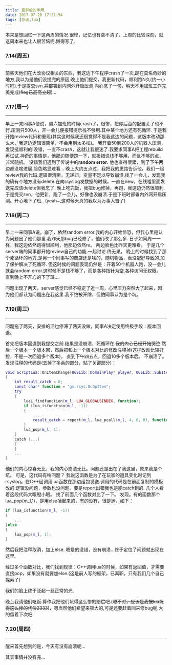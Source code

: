 ```yaml
---
title: 噩梦般的半周
date: 2017-07-28 17:31:54
tags: [杂谈,lua]
---
```



本来是想回忆一下这两周的情况.很惨，记忆也有些不清了，上周的比较深刻，就这周本来也让人很苦恼呢.懒得写了.


### 7.14(周五)

---

前些天他们在大改协议相关的东西，我这边下午程序crash了一次,跪在莫名奇妙的地方,我以为是他们没提完的原因,晚上他们提交，我更新代码，顺利跑N久(约一小时吧).于是提交svn.并部署到内网外开启压测.内心念了一句，明天不用加班工作完美完成(~~flag已高高立起~~)...

<!-- more -->

### 7.17(周一)

---

早上一来同事A便说，周六加班的时候crash了，很惨，把你后台的配置关了也不行.压测只500人，开一会儿便报错提示栈不够用.其中某个地方还有死循环.
于是我开始review代码和重现(其实这时候我还很觉得不是我这边的问题，这版本改动那么大，我这边逻辑很简单，不会用到太多栈)。
我开着50到200人的机器人压测，发现挺顺利的!没错，一直不crash，这就让我很迷了.我要求同事A把工程rebuild再试试.神奇的事情是，他那边随便跑一下，就报错说栈不够用，而且不够的点，非常随机。
没错我们遇到了传说中的**random error**.
他也查得很累，到了下午两边都没啥进展.脸色略显难看...
晚上大约五点过，我把我的思路告诉他，我们一起review我的代码.逻辑很清晰，无递归，变量不足以导致崩溃.找了一会儿，发现我的确有个地方没有delete.在向rsyslog发数据的时候，一直在new，在线程里面发送完应该delete但我忘了.
晚上吃完饭，我把bug修掉，再跑，我这边仍然很顺利.于是提交svn，他更新，跑了一会儿，好像也没崩溃.于是下班时部署内外网开启压测。开心地下了班..
(yeah~,这时候天真的我以为万事大吉了)

### 7.18(周二)

---

早上一来同事A说，崩了，依然random error.我的内心开始惊恐，但我心里是认为问题出了他们那里.我昨天那bug已经修了，他们改了那么多.
日子如同周一一样，我这边依然跑得很顺利，他那边依然re。
两边脸色比昨天更难看。
于是几个server端的同事都开始review自己的功能.一起讨论.终无果。
晚上的时候找到了那个死循环的地方,是另一个同事写的商店还是啥的，随机物品，表没配好导致的.加了保护解决了死循环.
但这时候的问题表现仍然是：开着50个机器人跑，没一会儿就会random error.这时候不是栈不够了，而是各种指针为空.各种访问无权限。
直到晚上不开心的下了班....

问题出现了两天，server感觉已经不稳定了近一周，心里压力突然大了起来，因为他们都认为问题出在我这里.我不怕被开除，但怕同事认为是个坑。

### 7.19(周三)

---

问题拖了两天，安排的活也停滞了两天没做，同事A决定使用终极手段：版本回退。

首先把版本回退到我提交之前.结果是没崩溃，死循环在.~~我的内心已经开始哭泣~~
然后一个版本一个版本回，然后把和上一个版本对比的修改注释掉(这样改动比较好控，不是一次回退多个版本)。
直到下午四五点，回退10多个版本后。
不崩溃了。
发现注释的代码是(去掉了多余的部分，贴了关键部分)：
```lua
void ScriptLua::OnItemChange(OGSLib::DomainPlay* player, OGSLib::SubItem* item, OGSLib::ItemChangeType optype, int src)
{
    int result_catch = 0;
    const char* function = "gm.rsys.OnOpItem";
    try
    {
        luaL_findfunction(m_l, LUA_GLOBALSINDEX, function);
        if (lua_isfunction(m_l, -1))
        {
            ...
            result_catch = report(m_l, lua_pcall(m_l, 4, 0, 0), function);
        }
        lua_pop(m_l, 1);
    }
    catch (...)
    {
    }
    ...
}
```
他们的内心惊喜无比，我的内心崩溃无比。问题还是出在了我这里，原来我是个坑。
可是，这代码有啥问题？
我说这函数是为了在玩家的道具变化时记到rsyslog。在C++层调用lua函数在那边组包发送.调用的代码是在前面复制的模板改的.逻辑没问题，参数也没问题。要是report出错我也是能catch到的.
几个人看着这段代码大眼瞪小眼。
找了前面几个函数对比了一下。
发现。有的函数那个lua_pop(m_l,1)，是用else括起来的，有的没有，很是迷，如下：
```lua
if (lua_isfunction(m_l, -1))
{
    ...
}else
{
    lua_pop(m_l, 1);
}
```
然后我把注释取消，加上else.
嗯是的没错，没有崩溃...终于定位了问题就出现在这里.

经过多个函数对比，我们找到规律：C++调用lua的时候，如果有返回值，才需要直接pop，如果没有就要加else.(这是前人写的框架，已离职，只有我们几个自己探索了)

我们的脸上终于泛起一丝正常的光.

晚上我请他们吃饭.算作我把他们坑得这么惨的赔偿吧.(~~嗯不对，应该是我被lua坑得这么惨的代价2333~~)，嗯当然他们希望来顿大的,可是还要赶着回来修bug呢,大的留着下次吧.

### 7.20(周四)

---

醒来首先想到的是，今天有没有崩溃呢...

其实事情并没有完...

